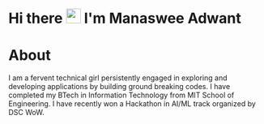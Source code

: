 # Hi there <img src="https://github.com/TheDudeThatCode/TheDudeThatCode/blob/master/Assets/Hi.gif" width="29px"> I'm Manaswee Adwant
# About
<p>I am a fervent technical girl persistently engaged in exploring and developing applications by building ground breaking codes. I have completed my BTech in Information Technology from MIT School of Engineering. I have recently won a Hackathon in AI/ML track organized by DSC WoW. </p>

<!--
**ManasweeA/ManasweeA** is a ✨ _special_ ✨ repository because its `README.md` (this file) appears on your GitHub profile.

Here are some ideas to get you started:

- 🔭 I’m currently working on ...
- 🌱 I’m currently learning ...
- 👯 I’m looking to collaborate on ...
- 🤔 I’m looking for help with ...
- 💬 Ask me about ...
- 📫 How to reach me: ...
- 😄 Pronouns: ...
- ⚡ Fun fact: ...
-->
